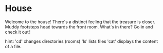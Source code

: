 # House

Welcome to the house! There's a distinct feeling that the treasure is closer. Muddy footsteps head towards the front room. What's in there? Go in and check it out!

hint:
'cd' changes directories (rooms)
'ls' lists files
'cat' displays the content of a file.
